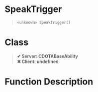 # SpeakTrigger
> `<unknown> SpeakTrigger()`
# Class
> __✔ Server: CDOTABaseAbility__  
> __✖ Client: undefined__  
# Function Description

